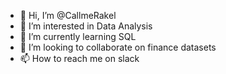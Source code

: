 - 👋 Hi, I’m @CallmeRakel
- 👀 I’m interested in Data Analysis
- 🌱 I’m currently learning SQL
- 💞️ I’m looking to collaborate on finance datasets
- 📫 How to reach me on slack

<!---
CallmeRakel/CallmeRakel is a ✨ special ✨ repository because its `README.md` (this file) appears on your GitHub profile.
You can click the Preview link to take a look at your changes.
--->
